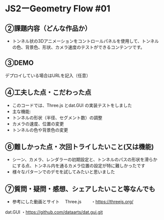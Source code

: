 # JS2ーGeometry Flow #01


## ②課題内容（どんな作品か）

-  トンネル状の3Dアニメーションをコントロールパネルを使用して、トンネルの色、背景色、形状、カメラ速度のテストができるコンテンツです。

## ③DEMO

デプロイしている場合はURLを記入（任意）


## ④工夫した点・こだわった点

- このコードでは、Three.js とdat.GUI の実装テストをしました
- 主な機能:
 - トンネルの形状（半径、セグメント数）の調整
 - カメラの速度、位置の変更
 - トンネルの色や背景色の変更

## ⑥難しかった点・次回トライしたいこと(又は機能)

- シーン、カメラ、レンダラーの初期設定と、トンネルのパスの形状を滑らかにする点、トンネル内を通るカメラ位置の設定が特に難しかったです
- 様々なパターンでのデモを試してみたいと思いました

## ⑦質問・疑問・感想、シェアしたいこと等なんでも

- 参考にした動画とサイト
　Three.js 
　　・https://threejs.org/

 dat.GUI
    ・https://github.com/dataarts/dat.gui.git



